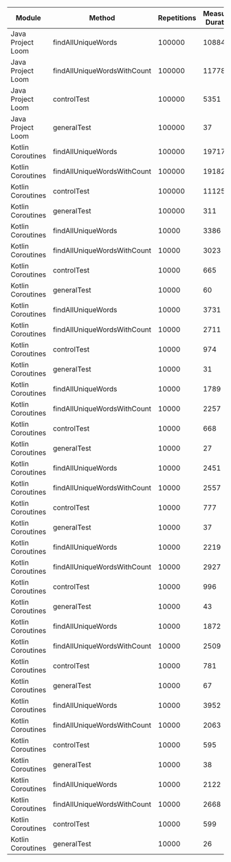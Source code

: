 | Module | Method | Repetitions | Measured Duration | Machine |
|---|---|---|---|---|
| Java Project Loom | findAllUniqueWords | 100000 | 10884 | Prototype Phase |
| Java Project Loom | findAllUniqueWordsWithCount | 100000 | 11778 | Prototype Phase |
| Java Project Loom | controlTest | 100000 | 5351 | Prototype Phase |
| Java Project Loom | generalTest | 100000 | 37 | Prototype Phase |
| Kotlin Coroutines | findAllUniqueWords | 100000 | 19717 | Prototype Phase |
| Kotlin Coroutines | findAllUniqueWordsWithCount | 100000 | 19182 | Prototype Phase |
| Kotlin Coroutines | controlTest | 100000 | 11125 | Prototype Phase |
| Kotlin Coroutines | generalTest | 100000 | 311 | Prototype Phase |
| Kotlin Coroutines | findAllUniqueWords | 10000 | 3386 | Prototype Phase |
| Kotlin Coroutines | findAllUniqueWordsWithCount | 10000 | 3023 | Prototype Phase |
| Kotlin Coroutines | controlTest | 10000 | 665 | Prototype Phase |
| Kotlin Coroutines | generalTest | 10000 | 60 | Prototype Phase |
| Kotlin Coroutines | findAllUniqueWords | 10000 | 3731 | Prototype Phase |
| Kotlin Coroutines | findAllUniqueWordsWithCount | 10000 | 2711 | Prototype Phase |
| Kotlin Coroutines | controlTest | 10000 | 974 | Prototype Phase |
| Kotlin Coroutines | generalTest | 10000 | 31 | Prototype Phase |
| Kotlin Coroutines | findAllUniqueWords | 10000 | 1789 | Prototype Phase |
| Kotlin Coroutines | findAllUniqueWordsWithCount | 10000 | 2257 | Prototype Phase |
| Kotlin Coroutines | controlTest | 10000 | 668 | Prototype Phase |
| Kotlin Coroutines | generalTest | 10000 | 27 | Prototype Phase |
| Kotlin Coroutines | findAllUniqueWords | 10000 | 2451 | Prototype Phase |
| Kotlin Coroutines | findAllUniqueWordsWithCount | 10000 | 2557 | Prototype Phase |
| Kotlin Coroutines | controlTest | 10000 | 777 | Prototype Phase |
| Kotlin Coroutines | generalTest | 10000 | 37 | Prototype Phase |
| Kotlin Coroutines | findAllUniqueWords | 10000 | 2219 | Prototype Phase |
| Kotlin Coroutines | findAllUniqueWordsWithCount | 10000 | 2927 | Prototype Phase |
| Kotlin Coroutines | controlTest | 10000 | 996 | Prototype Phase |
| Kotlin Coroutines | generalTest | 10000 | 43 | Prototype Phase |
| Kotlin Coroutines | findAllUniqueWords | 10000 | 1872 | Prototype Phase |
| Kotlin Coroutines | findAllUniqueWordsWithCount | 10000 | 2509 | Prototype Phase |
| Kotlin Coroutines | controlTest | 10000 | 781 | Prototype Phase |
| Kotlin Coroutines | generalTest | 10000 | 67 | Prototype Phase |
| Kotlin Coroutines | findAllUniqueWords | 10000 | 3952 | Prototype Phase |
| Kotlin Coroutines | findAllUniqueWordsWithCount | 10000 | 2063 | Prototype Phase |
| Kotlin Coroutines | controlTest | 10000 | 595 | Prototype Phase |
| Kotlin Coroutines | generalTest | 10000 | 38 | Prototype Phase |
| Kotlin Coroutines | findAllUniqueWords | 10000 | 2122 | Prototype Phase |
| Kotlin Coroutines | findAllUniqueWordsWithCount | 10000 | 2668 | Prototype Phase |
| Kotlin Coroutines | controlTest | 10000 | 599 | Prototype Phase |
| Kotlin Coroutines | generalTest | 10000 | 26 | Prototype Phase |
